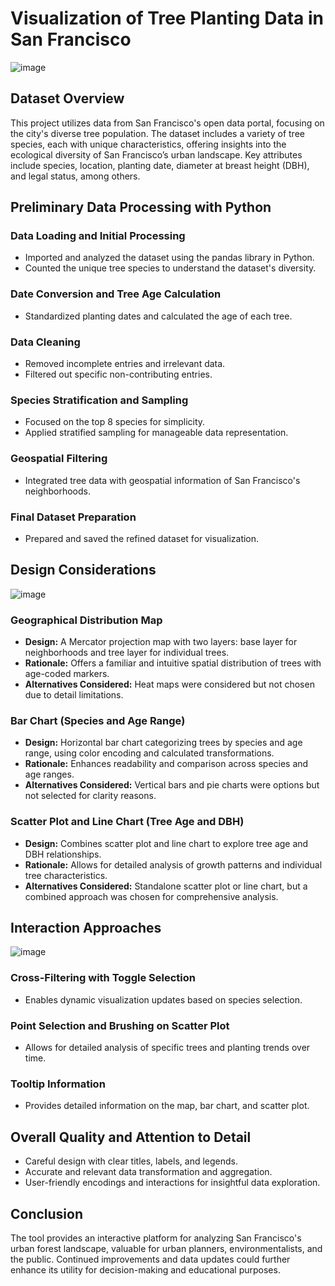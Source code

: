 
# Visualization of Tree Planting Data in San Francisco

![image](https://github.com/ZRQ-rikkie/Information-Visualization/assets/74203373/24a6034f-bc6c-4df3-a586-bdd3bc48767b)


## Dataset Overview

This project utilizes data from San Francisco's open data portal, focusing on the city's diverse tree population. The dataset includes a variety of tree species, each with unique characteristics, offering insights into the ecological diversity of San Francisco’s urban landscape. Key attributes include species, location, planting date, diameter at breast height (DBH), and legal status, among others.

## Preliminary Data Processing with Python

### Data Loading and Initial Processing
- Imported and analyzed the dataset using the pandas library in Python.
- Counted the unique tree species to understand the dataset's diversity.

### Date Conversion and Tree Age Calculation
- Standardized planting dates and calculated the age of each tree.

### Data Cleaning
- Removed incomplete entries and irrelevant data.
- Filtered out specific non-contributing entries.

### Species Stratification and Sampling
- Focused on the top 8 species for simplicity.
- Applied stratified sampling for manageable data representation.

### Geospatial Filtering
- Integrated tree data with geospatial information of San Francisco's neighborhoods.

### Final Dataset Preparation
- Prepared and saved the refined dataset for visualization.

## Design Considerations

![image](https://github.com/ZRQ-rikkie/Information-Visualization/assets/74203373/516d1d0d-1be8-4735-a4c1-d545465693de)
### Geographical Distribution Map
- **Design:** A Mercator projection map with two layers: base layer for neighborhoods and tree layer for individual trees.
- **Rationale:** Offers a familiar and intuitive spatial distribution of trees with age-coded markers.
- **Alternatives Considered:** Heat maps were considered but not chosen due to detail limitations.

### Bar Chart (Species and Age Range)
- **Design:** Horizontal bar chart categorizing trees by species and age range, using color encoding and calculated transformations.
- **Rationale:** Enhances readability and comparison across species and age ranges.
- **Alternatives Considered:** Vertical bars and pie charts were options but not selected for clarity reasons.

### Scatter Plot and Line Chart (Tree Age and DBH)
- **Design:** Combines scatter plot and line chart to explore tree age and DBH relationships.
- **Rationale:** Allows for detailed analysis of growth patterns and individual tree characteristics.
- **Alternatives Considered:** Standalone scatter plot or line chart, but a combined approach was chosen for comprehensive analysis.

## Interaction Approaches
![image](https://github.com/ZRQ-rikkie/Information-Visualization/assets/74203373/a2f85de0-bfbe-4da2-9770-ab3fa34b34d9)
### Cross-Filtering with Toggle Selection
- Enables dynamic visualization updates based on species selection.

### Point Selection and Brushing on Scatter Plot
- Allows for detailed analysis of specific trees and planting trends over time.

### Tooltip Information
- Provides detailed information on the map, bar chart, and scatter plot.

## Overall Quality and Attention to Detail
- Careful design with clear titles, labels, and legends.
- Accurate and relevant data transformation and aggregation.
- User-friendly encodings and interactions for insightful data exploration.

## Conclusion

The tool provides an interactive platform for analyzing San Francisco's urban forest landscape, valuable for urban planners, environmentalists, and the public. Continued improvements and data updates could further enhance its utility for decision-making and educational purposes.


